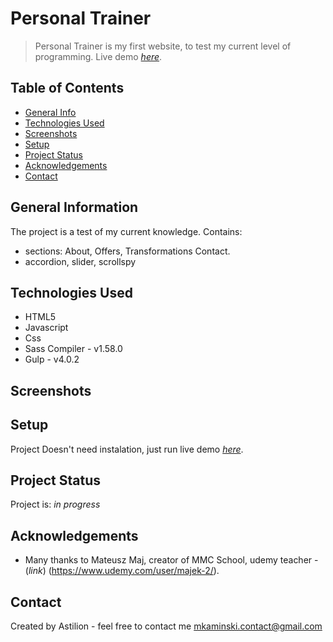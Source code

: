 # Personal Trainer
> Personal Trainer is my first website, to test my current level of programming.
> Live demo [_here_](https://astilion.github.io/personal-trainer/). 

## Table of Contents
* [General Info](#general-information)
* [Technologies Used](#technologies-used)
* [Screenshots](#screenshots)
* [Setup](#setup)
* [Project Status](#project-status)
* [Acknowledgements](#acknowledgements)
* [Contact](#contact)



## General Information
The project is a test of my current knowledge.
Contains:
- sections: About, Offers, Transformations Contact.
- accordion, slider, scrollspy 



## Technologies Used
- HTML5
- Javascript
- Css
- Sass Compiler - v1.58.0
- Gulp - v4.0.2


## Screenshots

## Setup
Project Doesn't need instalation, just run live demo [_here_](https://astilion.github.io/personal-trainer/).


## Project Status
Project is: _in progress_ 



## Acknowledgements


- Many thanks to Mateusz Maj, creator of MMC School, udemy teacher - (_link_) (https://www.udemy.com/user/majek-2/).

## Contact
Created by Astilion - feel free to contact me mkaminski.contact@gmail.com
